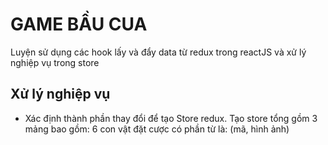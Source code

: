 # GAME BẦU CUA
Luyện sử dụng các hook lấy và đẩy data từ redux trong reactJS và xử lý nghiệp vụ trong store

## Xử lý nghiệp vụ
- Xác định thành phần thay đổi để tạo Store redux. Tạo store tổng gồm 3 mảng bao gồm: 6 con vật đặt cược có phần từ là: (mã, hình ảnh)
